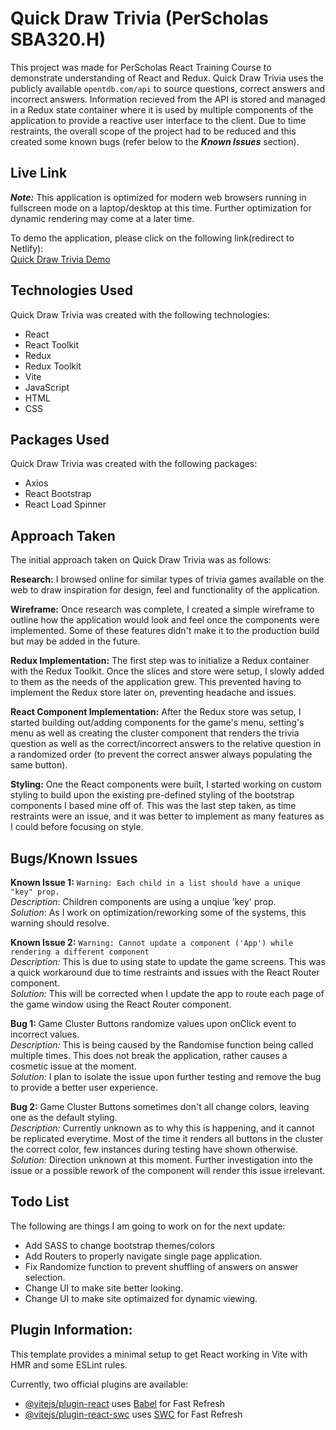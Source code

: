 # Quick Draw Trivia (PerScholas SBA320.H)

This project was made for PerScholas React Training Course to demonstrate understanding of React and Redux. Quick Draw Trivia uses the publicly available `opentdb.com/api` to source questions, correct answers and incorrect answers. Information recieved from the API is stored and managed in a Redux state container where it is used by multiple components of the application to provide a reactive user interface to the client. Due to time restraints, the overall scope of the project had to be reduced and this created some known bugs (refer below to the **_Known Issues_** section). 

## Live Link

**_Note:_** This application is optimized for modern web browsers running in fullscreen mode on a laptop/desktop at this time. Further optimization for dynamic rendering may come at  a later time. 

To demo the application, please click on the following link(redirect to Netlify):<br />
[Quick Draw Trivia Demo](https://soft-meringue-15a8cd.netlify.app/)

## Technologies Used

Quick Draw Trivia was created with the following technologies:

- React
- React Toolkit
- Redux
- Redux Toolkit
- Vite
- JavaScript
- HTML
- CSS

## Packages Used

Quick Draw Trivia was created with the following packages:

- Axios
- React Bootstrap
- React Load Spinner

## Approach Taken

The initial approach taken on Quick Draw Trivia was as follows:

**Research:** I browsed online for similar types of trivia games available on the web to draw inspiration for design, feel and functionality of the application.

**Wireframe:** Once research was complete, I created a simple wireframe to outline how the application would look and feel once the components were implemented. Some of these features didn't make it to the production build but may be added in the future.

**Redux Implementation:** The first step was to initialize a Redux container with the Redux Toolkit. Once the slices and store were setup, I slowly added to them as the needs of the application grew. This prevented having to implement the Redux store later on, preventing headache and issues.

**React Component Implementation:** After the Redux store was setup, I started building out/adding components for the game's menu, setting's menu as well as creating the cluster component that renders the trivia question as well as the correct/incorrect answers to the relative question in a randomized order (to prevent the correct answer always populating the same button). 

**Styling:** One the React components were built, I started working on custom styling to build upon the existing pre-defined styling of the bootstrap components I based mine off of. This was the last step taken, as time restraints were an issue, and it was better to implement as many features as I could before focusing on style.

## Bugs/Known Issues

**Known Issue 1:**
`Warning: Each child in a list should have a unique "key" prop.`<br />
*Description*: Children components are using a unqiue 'key' prop.<br />
*Solution*: As I work on optimization/reworking some of the systems, this warning should resolve.

**Known Issue 2:**
`Warning: Cannot update a component ('App') while rendering a different component`<br />
*Description:* This is due to using state to update the game screens. This was a quick workaround due to time restraints and issues with the React Router component.<br />
*Solution:* This will be corrected when I update the app to route each page of the game window using the React Router component. 

**Bug 1:**
Game Cluster Buttons randomize values upon onClick event to incorrect values.<br />
*Description:*  This is being caused by the Randomise function being called multiple times. This does not break the application, rather causes a cosmetic issue at the moment.<br />
*Solution:* I plan to isolate the issue upon further testing and remove the bug to provide a better user experience.<br /> 

**Bug 2:**
Game Cluster Buttons sometimes don't all change colors, leaving one as the default styling.<br />
*Description:*  Currently unknown as to why this is happening, and it cannot be replicated everytime. Most of the time it renders all buttons in the cluster the correct color, few instances during testing have shown otherwise.<br />
*Solution:* Direction unknown at this moment. Further investigation into the issue or a possible rework of the component will render this issue irrelevant. 

## Todo List

The following are things I am going to work on for the next update:

- Add SASS to change bootstrap themes/colors
- Add Routers to properly navigate single page application.
- Fix Randomize function to prevent shuffling of answers on answer selection. 
- Change UI to make site better looking.
- Change UI to make site optimaized for dynamic viewing. 

## Plugin Information:

This template provides a minimal setup to get React working in Vite with HMR and some ESLint rules.

Currently, two official plugins are available:

- [@vitejs/plugin-react](https://github.com/vitejs/vite-plugin-react/blob/main/packages/plugin-react/README.md) uses [Babel](https://babeljs.io/) for Fast Refresh
- [@vitejs/plugin-react-swc](https://github.com/vitejs/vite-plugin-react-swc) uses [SWC](https://swc.rs/) for Fast Refresh

